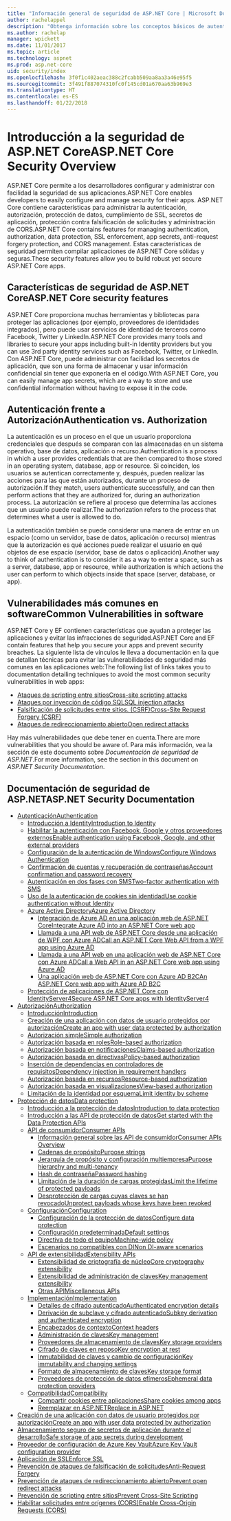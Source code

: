 ```yaml
---
title: "Información general de seguridad de ASP.NET Core | Microsoft Docs"
author: rachelappel
description: "Obtenga información sobre los conceptos básicos de autenticación, autorización y seguridad en ASP.NET Core"
ms.author: rachelap
manager: wpickett
ms.date: 11/01/2017
ms.topic: article
ms.technology: aspnet
ms.prod: asp.net-core
uid: security/index
ms.openlocfilehash: 3f0f1c402aeac388c2fcabb509aa8aa3a46e95f5
ms.sourcegitcommit: 3f491f887074310fc0f145cd01a670aa63b969e3
ms.translationtype: HT
ms.contentlocale: es-ES
ms.lasthandoff: 01/22/2018
---
```

# <a name="aspnet-core-security-overview"></a><span data-ttu-id="282fd-103">Introducción a la seguridad de ASP.NET Core</span><span class="sxs-lookup"><span data-stu-id="282fd-103">ASP.NET Core Security Overview</span></span>

<span data-ttu-id="282fd-104">ASP.NET Core permite a los desarrolladores configurar y administrar con facilidad la seguridad de sus aplicaciones.</span><span class="sxs-lookup"><span data-stu-id="282fd-104">ASP.NET Core enables developers to easily configure and manage security for their apps.</span></span> <span data-ttu-id="282fd-105">ASP.NET Core contiene características para administrar la autenticación, autorización, protección de datos, cumplimiento de SSL, secretos de aplicación, protección contra falsificación de solicitudes y administración de CORS.</span><span class="sxs-lookup"><span data-stu-id="282fd-105">ASP.NET Core contains features for managing authentication, authorization, data protection, SSL enforcement, app secrets, anti-request forgery protection, and CORS management.</span></span> <span data-ttu-id="282fd-106">Estas características de seguridad permiten compilar aplicaciones de ASP.NET Core sólidas y seguras.</span><span class="sxs-lookup"><span data-stu-id="282fd-106">These security features allow you to build robust yet secure ASP.NET Core apps.</span></span> 

## <a name="aspnet-core-security-features"></a><span data-ttu-id="282fd-107">Características de seguridad de ASP.NET Core</span><span class="sxs-lookup"><span data-stu-id="282fd-107">ASP.NET Core security features</span></span>

<span data-ttu-id="282fd-108">ASP.NET Core proporciona muchas herramientas y bibliotecas para proteger las aplicaciones (por ejemplo, proveedores de identidades integrados), pero puede usar servicios de identidad de terceros como Facebook, Twitter y LinkedIn.</span><span class="sxs-lookup"><span data-stu-id="282fd-108">ASP.NET Core provides many tools and libraries to secure your apps including built-in Identity providers but you can use 3rd party identity services such as Facebook, Twitter, or LinkedIn.</span></span> <span data-ttu-id="282fd-109">Con ASP.NET Core, puede administrar con facilidad los secretos de aplicación, que son una forma de almacenar y usar información confidencial sin tener que exponerla en el código.</span><span class="sxs-lookup"><span data-stu-id="282fd-109">With ASP.NET Core, you can easily manage app secrets, which are a way to store and use confidential information without having to expose it in the code.</span></span> 

## <a name="authentication-vs-authorization"></a><span data-ttu-id="282fd-110">Autenticación frente a Autorización</span><span class="sxs-lookup"><span data-stu-id="282fd-110">Authentication vs. Authorization</span></span>

<span data-ttu-id="282fd-111">La autenticación es un proceso en el que un usuario proporciona credenciales que después se comparan con las almacenadas en un sistema operativo, base de datos, aplicación o recurso.</span><span class="sxs-lookup"><span data-stu-id="282fd-111">Authentication is a process in which a user provides credentials that are then compared to those stored in an operating system, database, app or resource.</span></span> <span data-ttu-id="282fd-112">Si coinciden, los usuarios se autentican correctamente y, después, pueden realizar las acciones para las que están autorizados, durante un proceso de autorización.</span><span class="sxs-lookup"><span data-stu-id="282fd-112">If they match, users authenticate successfully, and can then perform actions that they are authorized for, during an authorization process.</span></span> <span data-ttu-id="282fd-113">La autorización se refiere al proceso que determina las acciones que un usuario puede realizar.</span><span class="sxs-lookup"><span data-stu-id="282fd-113">The authorization refers to the process that determines what a user is allowed to do.</span></span> 

<span data-ttu-id="282fd-114">La autenticación también se puede considerar una manera de entrar en un espacio (como un servidor, base de datos, aplicación o recurso) mientras que la autorización es qué acciones puede realizar el usuario en qué objetos de ese espacio (servidor, base de datos o aplicación).</span><span class="sxs-lookup"><span data-stu-id="282fd-114">Another way to think of authentication is to consider it as a way to enter a space, such as a server, database, app or resource, while authorization is which actions the user can perform to which objects inside that space (server, database, or app).</span></span>

## <a name="common-vulnerabilities-in-software"></a><span data-ttu-id="282fd-115">Vulnerabilidades más comunes en software</span><span class="sxs-lookup"><span data-stu-id="282fd-115">Common Vulnerabilities in software</span></span>

<span data-ttu-id="282fd-116">ASP.NET Core y EF contienen características que ayudan a proteger las aplicaciones y evitar las infracciones de seguridad.</span><span class="sxs-lookup"><span data-stu-id="282fd-116">ASP.NET Core and EF contain features that help you secure your apps and prevent security breaches.</span></span> <span data-ttu-id="282fd-117">La siguiente lista de vínculos le lleva a documentación en la que se detallan técnicas para evitar las vulnerabilidades de seguridad más comunes en las aplicaciones web:</span><span class="sxs-lookup"><span data-stu-id="282fd-117">The following list of links takes you to documentation detailing techniques to avoid the most common security vulnerabilities in web apps:</span></span>

* [<span data-ttu-id="282fd-118">Ataques de scripting entre sitios</span><span class="sxs-lookup"><span data-stu-id="282fd-118">Cross-site scripting attacks</span></span>](https://docs.microsoft.com/aspnet/core/security/cross-site-scripting)
* [<span data-ttu-id="282fd-119">Ataques por inyección de código SQL</span><span class="sxs-lookup"><span data-stu-id="282fd-119">SQL injection attacks</span></span>](https://docs.microsoft.com/ef/core/querying/raw-sql)
* [<span data-ttu-id="282fd-120">Falsificación de solicitudes entre sitios. (CSRF)</span><span class="sxs-lookup"><span data-stu-id="282fd-120">Cross-Site Request Forgery (CSRF)</span></span>](https://docs.microsoft.com/aspnet/core/security/anti-request-forgery)
* [<span data-ttu-id="282fd-121">Ataques de redireccionamiento abierto</span><span class="sxs-lookup"><span data-stu-id="282fd-121">Open redirect attacks</span></span>](https://docs.microsoft.com/aspnet/core/security/preventing-open-redirects)

<span data-ttu-id="282fd-122">Hay más vulnerabilidades que debe tener en cuenta.</span><span class="sxs-lookup"><span data-stu-id="282fd-122">There are more vulnerabilities that you should be aware of.</span></span> <span data-ttu-id="282fd-123">Para más información, vea la sección de este documento sobre *Documentación de seguridad de ASP.NET*.</span><span class="sxs-lookup"><span data-stu-id="282fd-123">For more information, see the section in this document on *ASP.NET Security Documentation*.</span></span> 

## <a name="aspnet-security-documentation"></a><span data-ttu-id="282fd-124">Documentación de seguridad de ASP.NET</span><span class="sxs-lookup"><span data-stu-id="282fd-124">ASP.NET Security Documentation</span></span>

*   [<span data-ttu-id="282fd-125">Autenticación</span><span class="sxs-lookup"><span data-stu-id="282fd-125">Authentication</span></span>](authentication/index.md)
    *   [<span data-ttu-id="282fd-126">Introducción a Identity</span><span class="sxs-lookup"><span data-stu-id="282fd-126">Introduction to Identity</span></span>](authentication/identity.md)
    *   [<span data-ttu-id="282fd-127">Habilitar la autenticación con Facebook, Google y otros proveedores externos</span><span class="sxs-lookup"><span data-stu-id="282fd-127">Enable authentication using Facebook, Google, and other external providers</span></span>](authentication/social/index.md)
    * [<span data-ttu-id="282fd-128">Configuración de la autenticación de Windows</span><span class="sxs-lookup"><span data-stu-id="282fd-128">Configure Windows Authentication</span></span>](authentication/windowsauth.md)
    *   [<span data-ttu-id="282fd-129">Confirmación de cuentas y recuperación de contraseñas</span><span class="sxs-lookup"><span data-stu-id="282fd-129">Account confirmation and password recovery</span></span>](authentication/accconfirm.md)
    *   [<span data-ttu-id="282fd-130">Autenticación en dos fases con SMS</span><span class="sxs-lookup"><span data-stu-id="282fd-130">Two-factor authentication with SMS</span></span>](authentication/2fa.md) 
    *   [<span data-ttu-id="282fd-131">Uso de la autenticación de cookies sin identidad</span><span class="sxs-lookup"><span data-stu-id="282fd-131">Use cookie authentication without Identity</span></span>](authentication/cookie.md)
    *   [<span data-ttu-id="282fd-132">Azure Active Directory</span><span class="sxs-lookup"><span data-stu-id="282fd-132">Azure Active Directory</span></span>](authentication/azure-active-directory/index.md)
        *   [<span data-ttu-id="282fd-133">Integración de Azure AD en una aplicación web de ASP.NET Core</span><span class="sxs-lookup"><span data-stu-id="282fd-133">Integrate Azure AD into an ASP.NET Core web app</span></span>](https://azure.microsoft.com/documentation/samples/active-directory-dotnet-webapp-openidconnect-aspnetcore/)
        *   [<span data-ttu-id="282fd-134">Llamada a una API web de ASP.NET Core desde una aplicación de WPF con Azure AD</span><span class="sxs-lookup"><span data-stu-id="282fd-134">Call an ASP.NET Core Web API from a WPF app using Azure AD</span></span>](https://azure.microsoft.com/documentation/samples/active-directory-dotnet-native-aspnetcore/)
        *   [<span data-ttu-id="282fd-135">Llamada a una API web en una aplicación web de ASP.NET Core con Azure AD</span><span class="sxs-lookup"><span data-stu-id="282fd-135">Call a Web API in an ASP.NET Core web app using Azure AD</span></span>](https://azure.microsoft.com/documentation/samples/active-directory-dotnet-webapp-webapi-openidconnect-aspnetcore/)
        *   [<span data-ttu-id="282fd-136">Una aplicación web de ASP.NET Core con Azure AD B2C</span><span class="sxs-lookup"><span data-stu-id="282fd-136">An ASP.NET Core web app with Azure AD B2C</span></span>](https://azure.microsoft.com/resources/samples/active-directory-b2c-dotnetcore-webapp/)
    *   [<span data-ttu-id="282fd-137">Protección de aplicaciones de ASP.NET Core con IdentityServer4</span><span class="sxs-lookup"><span data-stu-id="282fd-137">Secure ASP.NET Core apps with IdentityServer4</span></span>](https://identityserver4.readthedocs.io)
*   [<span data-ttu-id="282fd-138">Autorización</span><span class="sxs-lookup"><span data-stu-id="282fd-138">Authorization</span></span>](authorization/index.md)
    *   [<span data-ttu-id="282fd-139">Introducción</span><span class="sxs-lookup"><span data-stu-id="282fd-139">Introduction</span></span>](authorization/introduction.md)
    *   [<span data-ttu-id="282fd-140">Creación de una aplicación con datos de usuario protegidos por autorización</span><span class="sxs-lookup"><span data-stu-id="282fd-140">Create an app with user data protected by authorization</span></span>](xref:security/authorization/secure-data)
    *   [<span data-ttu-id="282fd-141">Autorización simple</span><span class="sxs-lookup"><span data-stu-id="282fd-141">Simple authorization</span></span>](authorization/simple.md)
    *   [<span data-ttu-id="282fd-142">Autorización basada en roles</span><span class="sxs-lookup"><span data-stu-id="282fd-142">Role-based authorization</span></span>](authorization/roles.md)
    *   [<span data-ttu-id="282fd-143">Autorización basada en notificaciones</span><span class="sxs-lookup"><span data-stu-id="282fd-143">Claims-based authorization</span></span>](authorization/claims.md)
    *   [<span data-ttu-id="282fd-144">Autorización basada en directivas</span><span class="sxs-lookup"><span data-stu-id="282fd-144">Policy-based authorization</span></span>](authorization/policies.md)
    *   [<span data-ttu-id="282fd-145">Inserción de dependencias en controladores de requisitos</span><span class="sxs-lookup"><span data-stu-id="282fd-145">Dependency injection in requirement handlers</span></span>](authorization/dependencyinjection.md)
    *   [<span data-ttu-id="282fd-146">Autorización basada en recursos</span><span class="sxs-lookup"><span data-stu-id="282fd-146">Resource-based authorization</span></span>](authorization/resourcebased.md)
    *   [<span data-ttu-id="282fd-147">Autorización basada en visualizaciones</span><span class="sxs-lookup"><span data-stu-id="282fd-147">View-based authorization</span></span>](authorization/views.md)
    *   [<span data-ttu-id="282fd-148">Limitación de la identidad por esquema</span><span class="sxs-lookup"><span data-stu-id="282fd-148">Limit identity by scheme</span></span>](authorization/limitingidentitybyscheme.md)
*   [<span data-ttu-id="282fd-149">Protección de datos</span><span class="sxs-lookup"><span data-stu-id="282fd-149">Data protection</span></span>](data-protection/index.md)
    *   [<span data-ttu-id="282fd-150">Introducción a la protección de datos</span><span class="sxs-lookup"><span data-stu-id="282fd-150">Introduction to data protection</span></span>](data-protection/introduction.md)
    *   [<span data-ttu-id="282fd-151">Introducción a las API de protección de datos</span><span class="sxs-lookup"><span data-stu-id="282fd-151">Get started with the Data Protection APIs</span></span>](data-protection/using-data-protection.md)
    *   [<span data-ttu-id="282fd-152">API de consumidor</span><span class="sxs-lookup"><span data-stu-id="282fd-152">Consumer APIs</span></span>](data-protection/consumer-apis/index.md)
        *   [<span data-ttu-id="282fd-153">Información general sobre las API de consumidor</span><span class="sxs-lookup"><span data-stu-id="282fd-153">Consumer APIs Overview</span></span>](data-protection/consumer-apis/overview.md)
        *   [<span data-ttu-id="282fd-154">Cadenas de propósito</span><span class="sxs-lookup"><span data-stu-id="282fd-154">Purpose strings</span></span>](data-protection/consumer-apis/purpose-strings.md)
        *   [<span data-ttu-id="282fd-155">Jerarquía de propósito y configuración multiempresa</span><span class="sxs-lookup"><span data-stu-id="282fd-155">Purpose hierarchy and multi-tenancy</span></span>](data-protection/consumer-apis/purpose-strings-multitenancy.md)
        *   [<span data-ttu-id="282fd-156">Hash de contraseña</span><span class="sxs-lookup"><span data-stu-id="282fd-156">Password hashing</span></span>](data-protection/consumer-apis/password-hashing.md)
        *   [<span data-ttu-id="282fd-157">Limitación de la duración de cargas protegidas</span><span class="sxs-lookup"><span data-stu-id="282fd-157">Limit the lifetime of protected payloads</span></span>](data-protection/consumer-apis/limited-lifetime-payloads.md)
        *   [<span data-ttu-id="282fd-158">Desprotección de cargas cuyas claves se han revocado</span><span class="sxs-lookup"><span data-stu-id="282fd-158">Unprotect payloads whose keys have been revoked</span></span>](data-protection/consumer-apis/dangerous-unprotect.md)
    *   [<span data-ttu-id="282fd-159">Configuración</span><span class="sxs-lookup"><span data-stu-id="282fd-159">Configuration</span></span>](data-protection/configuration/index.md)
        *   [<span data-ttu-id="282fd-160">Configuración de la protección de datos</span><span class="sxs-lookup"><span data-stu-id="282fd-160">Configure data protection</span></span>](data-protection/configuration/overview.md)
        *   [<span data-ttu-id="282fd-161">Configuración predeterminada</span><span class="sxs-lookup"><span data-stu-id="282fd-161">Default settings</span></span>](data-protection/configuration/default-settings.md)
        *   [<span data-ttu-id="282fd-162">Directiva de todo el equipo</span><span class="sxs-lookup"><span data-stu-id="282fd-162">Machine-wide policy</span></span>](data-protection/configuration/machine-wide-policy.md)
        *   [<span data-ttu-id="282fd-163">Escenarios no compatibles con DI</span><span class="sxs-lookup"><span data-stu-id="282fd-163">Non DI-aware scenarios</span></span>](data-protection/configuration/non-di-scenarios.md)
    *   [<span data-ttu-id="282fd-164">API de extensibilidad</span><span class="sxs-lookup"><span data-stu-id="282fd-164">Extensibility APIs</span></span>](data-protection/extensibility/index.md)
        *   [<span data-ttu-id="282fd-165">Extensibilidad de criptografía de núcleo</span><span class="sxs-lookup"><span data-stu-id="282fd-165">Core cryptography extensibility</span></span>](data-protection/extensibility/core-crypto.md)
        *   [<span data-ttu-id="282fd-166">Extensibilidad de administración de claves</span><span class="sxs-lookup"><span data-stu-id="282fd-166">Key management extensibility</span></span>](data-protection/extensibility/key-management.md)
        *   [<span data-ttu-id="282fd-167">Otras API</span><span class="sxs-lookup"><span data-stu-id="282fd-167">Miscellaneous APIs</span></span>](data-protection/extensibility/misc-apis.md)
    *   [<span data-ttu-id="282fd-168">Implementación</span><span class="sxs-lookup"><span data-stu-id="282fd-168">Implementation</span></span>](data-protection/implementation/index.md)
        *   [<span data-ttu-id="282fd-169">Detalles de cifrado autenticado</span><span class="sxs-lookup"><span data-stu-id="282fd-169">Authenticated encryption details</span></span>](data-protection/implementation/authenticated-encryption-details.md)
        *   [<span data-ttu-id="282fd-170">Derivación de subclave y cifrado autenticado</span><span class="sxs-lookup"><span data-stu-id="282fd-170">Subkey derivation and authenticated encryption</span></span>](data-protection/implementation/subkeyderivation.md)
        *   [<span data-ttu-id="282fd-171">Encabezados de contexto</span><span class="sxs-lookup"><span data-stu-id="282fd-171">Context headers</span></span>](data-protection/implementation/context-headers.md)
        *   [<span data-ttu-id="282fd-172">Administración de claves</span><span class="sxs-lookup"><span data-stu-id="282fd-172">Key management</span></span>](data-protection/implementation/key-management.md)
        *   [<span data-ttu-id="282fd-173">Proveedores de almacenamiento de claves</span><span class="sxs-lookup"><span data-stu-id="282fd-173">Key storage providers</span></span>](data-protection/implementation/key-storage-providers.md)
        *   [<span data-ttu-id="282fd-174">Cifrado de claves en reposo</span><span class="sxs-lookup"><span data-stu-id="282fd-174">Key encryption at rest</span></span>](data-protection/implementation/key-encryption-at-rest.md)
        *   [<span data-ttu-id="282fd-175">Inmutabilidad de claves y cambio de configuración</span><span class="sxs-lookup"><span data-stu-id="282fd-175">Key immutability and changing settings</span></span>](data-protection/implementation/key-immutability.md)
        *   [<span data-ttu-id="282fd-176">Formato de almacenamiento de claves</span><span class="sxs-lookup"><span data-stu-id="282fd-176">Key storage format</span></span>](data-protection/implementation/key-storage-format.md)
        *   [<span data-ttu-id="282fd-177">Proveedores de protección de datos efímeros</span><span class="sxs-lookup"><span data-stu-id="282fd-177">Ephemeral data protection providers</span></span>](data-protection/implementation/key-storage-ephemeral.md)
    *   [<span data-ttu-id="282fd-178">Compatibilidad</span><span class="sxs-lookup"><span data-stu-id="282fd-178">Compatibility</span></span>](data-protection/compatibility/index.md)
        *   [<span data-ttu-id="282fd-179">Compartir cookies entre aplicaciones</span><span class="sxs-lookup"><span data-stu-id="282fd-179">Share cookies among apps</span></span>](data-protection/compatibility/cookie-sharing.md)
        *   [<span data-ttu-id="282fd-180">Reemplazar <machineKey> en ASP.NET</span><span class="sxs-lookup"><span data-stu-id="282fd-180">Replace <machineKey> in ASP.NET</span></span>](data-protection/compatibility/replacing-machinekey.md)
*   [<span data-ttu-id="282fd-181">Creación de una aplicación con datos de usuario protegidos por autorización</span><span class="sxs-lookup"><span data-stu-id="282fd-181">Create an app with user data protected by authorization</span></span>](xref:security/authorization/secure-data)
*   [<span data-ttu-id="282fd-182">Almacenamiento seguro de secretos de aplicación durante el desarrollo</span><span class="sxs-lookup"><span data-stu-id="282fd-182">Safe storage of app secrets during development</span></span>](app-secrets.md)
*   [<span data-ttu-id="282fd-183">Proveedor de configuración de Azure Key Vault</span><span class="sxs-lookup"><span data-stu-id="282fd-183">Azure Key Vault configuration provider</span></span>](key-vault-configuration.md)
*   [<span data-ttu-id="282fd-184">Aplicación de SSL</span><span class="sxs-lookup"><span data-stu-id="282fd-184">Enforce SSL</span></span>](enforcing-ssl.md)
*   [<span data-ttu-id="282fd-185">Prevención de ataques de falsificación de solicitudes</span><span class="sxs-lookup"><span data-stu-id="282fd-185">Anti-Request Forgery</span></span>](anti-request-forgery.md)
*   [<span data-ttu-id="282fd-186">Prevención de ataques de redireccionamiento abierto</span><span class="sxs-lookup"><span data-stu-id="282fd-186">Prevent open redirect attacks</span></span>](preventing-open-redirects.md)
*   [<span data-ttu-id="282fd-187">Prevención de scripting entre sitios</span><span class="sxs-lookup"><span data-stu-id="282fd-187">Prevent Cross-Site Scripting</span></span>](cross-site-scripting.md)
*   [<span data-ttu-id="282fd-188">Habilitar solicitudes entre orígenes (CORS)</span><span class="sxs-lookup"><span data-stu-id="282fd-188">Enable Cross-Origin Requests (CORS)</span></span>](cors.md)

